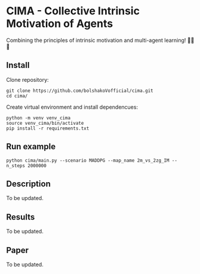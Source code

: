 # CIMA - Collective Intrinsic Motivation of Agents
Combining the principles of intrinsic motivation and multi-agent learning! :robot::pray::robot:

## Install
Clone repository:
```
git clone https://github.com/bolshakoVofficial/cima.git
cd cima/
```

Create virtual environment and install dependencues:
```
python -m venv venv_cima
source venv_cima/bin/activate
pip install -r requirements.txt
```

## Run example
```
python cima/main.py --scenario MADDPG --map_name 2m_vs_2zg_IM --n_steps 2000000
```

## Description
To be updated.

## Results
To be updated.

## Paper
To be updated.
